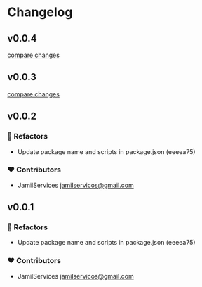 # Changelog


## v0.0.4

[compare changes](https://sb-utils-cripto.github.com/jamilservicos/sb-utils-cripto/compare/v0.0.3...v0.0.4)

## v0.0.3

[compare changes](https://sb-utils-cripto.github.com/jamilservicos/sb-utils-cripto/compare/v0.0.2...v0.0.3)

## v0.0.2


### 💅 Refactors

- Update package name and scripts in package.json (eeeea75)

### ❤️ Contributors

- JamilServices <jamilservicos@gmail.com>

## v0.0.1


### 💅 Refactors

- Update package name and scripts in package.json (eeeea75)

### ❤️ Contributors

- JamilServices <jamilservicos@gmail.com>

